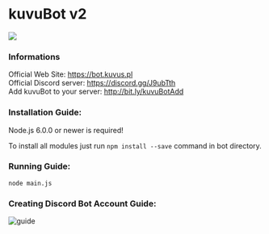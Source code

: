 # kuvuBot v2
[<img src="https://discordapp.com/api/guilds/257599205693063168/widget.png?style=shield">](https://discord.gg/KbUdeKe)
### Informations
Official Web Site: https://bot.kuvus.pl <br>
Official Discord server: https://discord.gg/J9ubTth <br>
Add kuvuBot to your server: http://bit.ly/kuvuBotAdd

### Installation Guide:
Node.js 6.0.0 or newer is required!

To install all modules just run `npm install --save` command in bot directory.

### Running Guide:
`node main.js`

### Creating Discord Bot Account Guide:

![guide](https://kuvus.pl/bot/bot-account-1.png)

